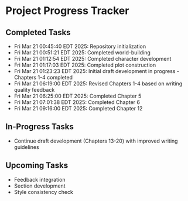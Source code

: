 # Project Progress Tracker
## Completed Tasks
- Fri Mar 21 00:45:40 EDT 2025: Repository initialization
- Fri Mar 21 00:51:21 EDT 2025: Completed world-building
- Fri Mar 21 01:12:54 EDT 2025: Completed character development
- Fri Mar 21 01:17:03 EDT 2025: Completed plot construction
- Fri Mar 21 01:23:23 EDT 2025: Initial draft development in progress - Chapters 1-4 completed
- Fri Mar 21 06:19:00 EDT 2025: Revised Chapters 1-4 based on writing quality feedback
- Fri Mar 21 06:25:00 EDT 2025: Completed Chapter 5
- Fri Mar 21 07:01:38 EDT 2025: Completed Chapter 6
- Fri Mar 21 09:16:00 EDT 2025: Completed Chapter 12
## In-Progress Tasks
- Continue draft development (Chapters 13-20) with improved writing guidelines
## Upcoming Tasks
- Feedback integration
- Section development
- Style consistency check
